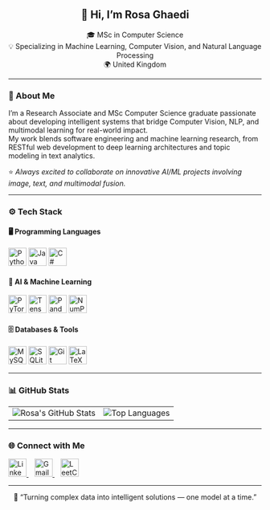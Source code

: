 <!-- Profile Header -->
<h2 align="center">👋 Hi, I’m Rosa Ghaedi</h2>

<p align="center">
  🎓 MSc in Computer Science <br>
  💡 Specializing in Machine Learning, Computer Vision, and Natural Language Processing<br>
  🌍 United Kingdom
</p>

---

### 🧠 About Me
I’m a Research Associate and MSc Computer Science graduate passionate about developing intelligent systems that bridge Computer Vision, NLP, and multimodal learning for real-world impact.  
My work blends software engineering and machine learning research, from RESTful web development to deep learning architectures and topic modeling in text analytics.

⭐ *Always excited to collaborate on innovative AI/ML projects involving image, text, and multimodal fusion.*

---

### ⚙️ Tech Stack

#### 🖥️ Programming Languages
<p>
  <img src="https://cdn.jsdelivr.net/gh/devicons/devicon/icons/python/python-original.svg" height="36" alt="Python"/>
  <img src="https://cdn.jsdelivr.net/gh/devicons/devicon/icons/java/java-original.svg" height="36" alt="Java"/>
  <img src="https://cdn.jsdelivr.net/gh/devicons/devicon/icons/csharp/csharp-original.svg" height="36" alt="C#"/>
</p>

#### 🤖 AI & Machine Learning
<p>
  <img src="https://cdn.jsdelivr.net/gh/devicons/devicon/icons/pytorch/pytorch-original.svg" height="36" alt="PyTorch"/>
  <img src="https://cdn.jsdelivr.net/gh/devicons/devicon/icons/tensorflow/tensorflow-original.svg" height="36" alt="TensorFlow"/>
  <img src="https://cdn.jsdelivr.net/gh/devicons/devicon/icons/pandas/pandas-original.svg" height="36" alt="Pandas"/>
  <img src="https://cdn.jsdelivr.net/gh/devicons/devicon/icons/numpy/numpy-original.svg" height="36" alt="NumPy"/>
</p>

#### 🗄️ Databases & Tools
<p>
  <img src="https://cdn.jsdelivr.net/gh/devicons/devicon/icons/mysql/mysql-original.svg" height="36" alt="MySQL"/>
  <img src="https://cdn.jsdelivr.net/gh/devicons/devicon/icons/sqlite/sqlite-original.svg" height="36" alt="SQLite"/>
  <img src="https://cdn.jsdelivr.net/gh/devicons/devicon/icons/git/git-original.svg" height="36" alt="Git"/>
  <img src="https://cdn.jsdelivr.net/gh/devicons/devicon/icons/latex/latex-original.svg" height="36" alt="LaTeX"/>
</p>

---

### 📊 GitHub Stats

| | |
|---|---|
| <img src="https://github-readme-stats.vercel.app/api?username=rozaghaedi&show_icons=true&theme=tokyonight" alt="Rosa's GitHub Stats"/> | <img src="https://github-readme-stats.vercel.app/api/top-langs/?username=rozaghaedi&layout=compact&theme=tokyonight" alt="Top Languages"/> |

---

### 🌐 Connect with Me
<p>
  <a href="https://www.linkedin.com/in/rosa-ghaedi-b15329231/" target="_blank">
    <img src="https://skillicons.dev/icons?i=linkedin" height="36" alt="LinkedIn"/>
  </a>
  &nbsp;&nbsp;
  <a href="mailto:rozaghaedi90@gmail.com">
    <img src="https://skillicons.dev/icons?i=gmail" height="36" alt="Gmail"/>
  </a>
  &nbsp;&nbsp;
  <a href="https://leetcode.com/u/Rosa-Ghaedi/" target="_blank">
    <img src="https://skillicons.dev/icons?i=leetcode" height="36" alt="LeetCode"/>
  </a>
</p>

---

<p align="center">
  💬 “Turning complex data into intelligent solutions — one model at a time.”  
</p>
